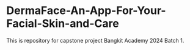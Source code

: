 # DermaFace-An-App-For-Your-Facial-Skin-and-Care

This is repository for capstone project Bangkit Academy 2024 Batch 1.
